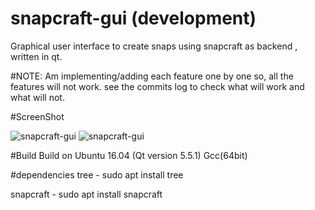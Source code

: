 # snapcraft-gui (development)
Graphical user interface to create snaps using snapcraft as backend , written in qt.

#NOTE:
Am implementing/adding each feature one by one so, all the features will not work. see the commits log to check what will work and what will not.

#ScreenShot

![snapcraft-gui](https://github.com/keshavbhatt/snapcraft-gui/blob/master/screenshots/sc1.png?raw=true)
![snapcraft-gui](https://github.com/keshavbhatt/snapcraft-gui/blob/master/screenshots/sc2.png?raw=true)

#Build
Build on Ubuntu 16.04 (Qt version 5.5.1) Gcc(64bit)

#dependencies
tree - sudo apt install tree

snapcraft - sudo apt install snapcraft 

